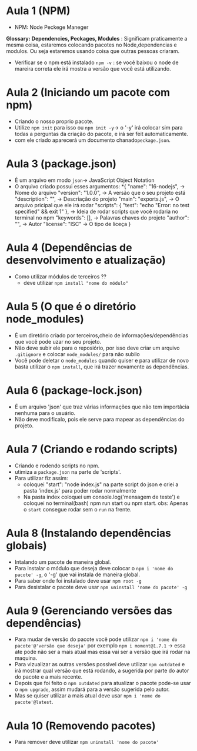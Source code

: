 # Aula 1 (NPM)

- NPM: Node Peckege Maneger

__Glossary: Dependencies, Peckages, Modules__ : Significam praticamente a mesma coisa, estaremos colocando pacotes no Node,dependencias e modulos. Ou seja estaremos usando coisa que outras pessoas criaram.

- Verificar se o npm está instalado `npm -v` : se você baixou o node de mareira correta ele irá mostra a versão que você está utilizando.
# Aula 2 (Iniciando um pacote com npm)

- Criando o nosso proprio pacote.
- Utilize `npm init` para isso ou `npm init -y`-> o '-y' irá colocar sim para todas a perguntas da criação do pacote, e irá ser feit automaticamente.
- com ele criado aparecerá um documento chanado`peckage.json`.
# Aula 3 (package.json)

- É um arquivo em modo `json`-> JavaScript Object Notation
- O arquivo criado possui esses argumentos:
    *{
    "name": "16-nodejs", -> Nome do arquivo
    "version": "1.0.0", -> A versão que o seu projeto está
    "description": "", -> Descriação do projeto
    "main": "exports.js", -> O arquivo pricipal que ele irá rodar
    "scripts": {
        "test": "echo \"Error: no test specified\" && exit 1"
    }, -> Ideia de rodar scripts que você rodaria no terminal no npm
    "keywords": [], -> Palavras chaves do projeto
    "author": "", -> Autor
    "license": "ISC" -> O tipo de liceça
    }
# Aula 4 (Dependências de desenvolvimento e atualização)

- Como utilizar módulos de terceiros ??
    * deve utilizar `npm install "nome do módulo"`
# Aula 5 (O que é o diretório node_modules)

- É um diretório criado por terceiros,cheio de informações/dependências que você pode uzar no seu projeto.
- Não deve subir ele para o reposiório, por isso deve criar um arquivo `.gitignore` e colocar `node_modules/` para não subilo
- Você pode deletar o `node_modules` quando quiser e para utilizar de novo basta utilizar o `npm install`, que irá trazer novamente as dependências.
# Aula 6 (package-lock.json)

- É um arquivo 'json' que traz várias informações que não tem importâcia nenhuma para o usuário.
- Não deve modificalo, pois ele serve para mapear as dependências do projeto.
# Aula 7 (Criando e rodando scripts)

- Criando e rodendo scripts no npm.
- utimiza a `package.json` na parte de 'scripts'.
- Para utilizar fiz assim:
    * coloquei "start": "node index.js" na parte script do json e criei a pasta 'index.js' para poder rodar normalmente
    * Na pasta index coloquei um console.log('mensagem de teste') e coloquei no terminal(bash) npm run start ou npm start. obs: Apenas o `start` consegue rodar sem o `run` na frente.
# Aula 8 (Instalando dependências globais)

- Intalando um pacote de maneira global.
- Para instalar o módulo que deseja deve colocar o `npm i 'nome do pacote' -g`, o '-g' que vai instala de maneira global.
- Para saber onde foi instalado deve usar `npm root -g`
- Para desistalar o pacote deve usar `npm uninstall 'nome do pacote' -g`
# Aula 9 (Gerenciando versões das dependências)

- Para mudar de versão do pacote você pode utilizar `npm i 'nome do pacote'@'versão que deseja'` por exemplo `npm i moment@1.7.1` -> essa ate pode não ser a mais atual mas essa vai ser a versão que irá rodar na maquina.
- Para vizualizar as outras versões possivel deve utilizar `npm outdated` e irá mostrar qual versão que está rodando, a sugerida por parte do autor do pacote e a mais recente.
- Depois que foi feito o `npm outdated` para atualizar o pacote pode-se usar o `npm upgrade`, assim mudará para a versão sugerida pelo autor.
- Mas se quiser utilizar a mais atual deve usar `npm i 'nome do pacote'@latest`.
# Aula 10 (Removendo pacotes)

- Para remover deve utilizar `npm uninstall 'nome do pacote'`

